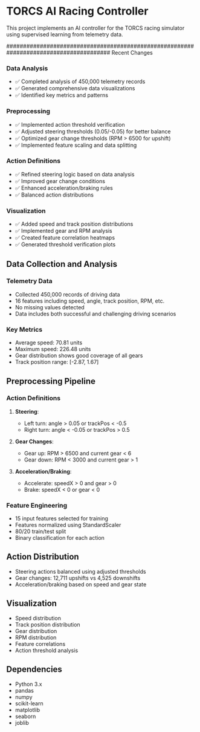 ﻿# TORCS AI Racing Controller

This project implements an AI controller for the TORCS racing simulator using supervised learning from telemetry data.

####################################################################################### Recent Changes
### Data Analysis
- ✅ Completed analysis of 450,000 telemetry records
- ✅ Generated comprehensive data visualizations
- ✅ Identified key metrics and patterns

### Preprocessing
- ✅ Implemented action threshold verification
- ✅ Adjusted steering thresholds (0.05/-0.05) for better balance
- ✅ Optimized gear change thresholds (RPM > 6500 for upshift)
- ✅ Implemented feature scaling and data splitting

### Action Definitions
- ✅ Refined steering logic based on data analysis
- ✅ Improved gear change conditions
- ✅ Enhanced acceleration/braking rules
- ✅ Balanced action distributions

### Visualization
- ✅ Added speed and track position distributions
- ✅ Implemented gear and RPM analysis
- ✅ Created feature correlation heatmaps
- ✅ Generated threshold verification plots


## Data Collection and Analysis

### Telemetry Data
- Collected 450,000 records of driving data
- 16 features including speed, angle, track position, RPM, etc.
- No missing values detected
- Data includes both successful and challenging driving scenarios

### Key Metrics
- Average speed: 70.81 units
- Maximum speed: 226.48 units
- Gear distribution shows good coverage of all gears
- Track position range: [-2.87, 1.67]

## Preprocessing Pipeline

### Action Definitions
1. **Steering**:
   - Left turn: angle > 0.05 or trackPos < -0.5
   - Right turn: angle < -0.05 or trackPos > 0.5

2. **Gear Changes**:
   - Gear up: RPM > 6500 and current gear < 6
   - Gear down: RPM < 3000 and current gear > 1

3. **Acceleration/Braking**:
   - Accelerate: speedX > 0 and gear > 0
   - Brake: speedX < 0 or gear < 0

### Feature Engineering
- 15 input features selected for training
- Features normalized using StandardScaler
- 80/20 train/test split
- Binary classification for each action

## Action Distribution
- Steering actions balanced using adjusted thresholds
- Gear changes: 12,711 upshifts vs 4,525 downshifts
- Acceleration/braking based on speed and gear state

## Visualization
- Speed distribution
- Track position distribution
- Gear distribution
- RPM distribution
- Feature correlations
- Action threshold analysis

## Dependencies
- Python 3.x
- pandas
- numpy
- scikit-learn
- matplotlib
- seaborn
- joblib

```

